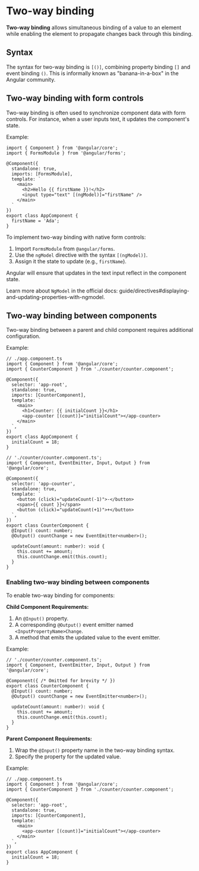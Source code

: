 # Two-way binding

**Two-way binding** allows simultaneous binding of a value to an element while enabling the element to propagate changes back through this binding.

## Syntax

The syntax for two-way binding is `[()]`, combining property binding `[]` and event binding `()`. This is informally known as "banana-in-a-box" in the Angular community.

## Two-way binding with form controls

Two-way binding is often used to synchronize component data with form controls. For instance, when a user inputs text, it updates the component's state.

Example:

```angular-ts
import { Component } from '@angular/core';
import { FormsModule } from '@angular/forms';

@Component({
  standalone: true,
  imports: [FormsModule],
  template: `
    <main>
      <h2>Hello {{ firstName }}!</h2>
      <input type="text" [(ngModel)]="firstName" />
    </main>
  `
})
export class AppComponent {
  firstName = 'Ada';
}
```

To implement two-way binding with native form controls:

1. Import `FormsModule` from `@angular/forms`.
2. Use the `ngModel` directive with the syntax `[(ngModel)]`.
3. Assign it the state to update (e.g., `firstName`).

Angular will ensure that updates in the text input reflect in the component state.

Learn more about `NgModel` in the official docs: guide/directives#displaying-and-updating-properties-with-ngmodel.

## Two-way binding between components

Two-way binding between a parent and child component requires additional configuration.

Example:

```angular-ts
// ./app.component.ts
import { Component } from '@angular/core';
import { CounterComponent } from './counter/counter.component';

@Component({
  selector: 'app-root',
  standalone: true,
  imports: [CounterComponent],
  template: `
    <main>
      <h1>Counter: {{ initialCount }}</h1>
      <app-counter [(count)]="initialCount"></app-counter>
    </main>
  `,
})
export class AppComponent {
  initialCount = 18;
}
```

```angular-ts
// './counter/counter.component.ts';
import { Component, EventEmitter, Input, Output } from '@angular/core';

@Component({
  selector: 'app-counter',
  standalone: true,
  template: `
    <button (click)="updateCount(-1)">-</button>
    <span>{{ count }}</span>
    <button (click)="updateCount(+1)">+</button>
  `,
})
export class CounterComponent {
  @Input() count: number;
  @Output() countChange = new EventEmitter<number>();

  updateCount(amount: number): void {
    this.count += amount;
    this.countChange.emit(this.count);
  }
}
```

### Enabling two-way binding between components

To enable two-way binding for components:

**Child Component Requirements:**

1. An `@Input()` property.
2. A corresponding `@Output()` event emitter named `<InputPropertyName>Change`.
3. A method that emits the updated value to the event emitter.

Example:

```angular-ts
// './counter/counter.component.ts';
import { Component, EventEmitter, Input, Output } from '@angular/core';

@Component({ /* Omitted for brevity */ })
export class CounterComponent {
  @Input() count: number;
  @Output() countChange = new EventEmitter<number>();

  updateCount(amount: number): void {
    this.count += amount;
    this.countChange.emit(this.count);
  }
}
```

**Parent Component Requirements:**

1. Wrap the `@Input()` property name in the two-way binding syntax.
2. Specify the property for the updated value.

Example:

```angular-ts
// ./app.component.ts
import { Component } from '@angular/core';
import { CounterComponent } from './counter/counter.component';

@Component({
  selector: 'app-root',
  standalone: true,
  imports: [CounterComponent],
  template: `
    <main>
      <app-counter [(count)]="initialCount"></app-counter>
    </main>
  `,
})
export class AppComponent {
  initialCount = 18;
}
```